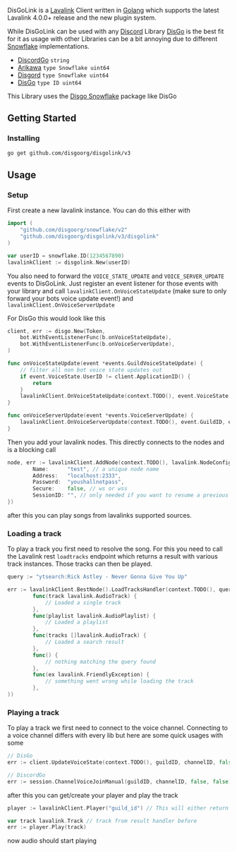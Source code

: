 DisGoLink is a [Lavalink](https://github.com/freyacodes/Lavalink) Client written in [Golang](https://golang.org/) which supports the latest Lavalink 4.0.0+ release and the new plugin system. 

While DisGoLink can be used with any [Discord](https://discord.com) Library [DisGo](https://github.com/disgoorg/disgo) is the best fit for it as usage with other Libraries can be a bit annoying due to different [Snowflake](https://github.com/disgoorg/snowflake) implementations.

* [DiscordGo](https://github.com/bwmarrin/discordgo) `string`
* [Arikawa](https://github.com/diamondburned/arikawa) `type Snowflake uint64`
* [Disgord](https://github.com/andersfylling/disgord) `type Snowflake uint64`
* [DisGo](https://github.com/disgoorg/disgo) `type ID uint64`

This Library uses the [Disgo Snowflake](https://github.com/disgoorg/snowflake) package like DisGo

## Getting Started

### Installing

```sh
go get github.com/disgoorg/disgolink/v3
```

## Usage

### Setup

First create a new lavalink instance. You can do this either with

```go
import (
	"github.com/disgoorg/snowflake/v2"
	"github.com/disgoorg/disgolink/v3/disgolink"
)

var userID = snowflake.ID(1234567890)
lavalinkClient := disgolink.New(userID)
```

You also need to forward the `VOICE_STATE_UPDATE` and `VOICE_SERVER_UPDATE` events to DisGoLink.
Just register an event listener for those events with your library and call `lavalinkClient.OnVoiceStateUpdate` (make sure to only forward your bots voice update event!) and `lavalinkClient.OnVoiceServerUpdate`


For DisGo this would look like this
```go
client, err := disgo.New(Token,
    bot.WithEventListenerFunc(b.onVoiceStateUpdate),
    bot.WithEventListenerFunc(b.onVoiceServerUpdate),
)

func onVoiceStateUpdate(event *events.GuildVoiceStateUpdate) {
    // filter all non bot voice state updates out
    if event.VoiceState.UserID != client.ApplicationID() {
        return
    }
    lavalinkClient.OnVoiceStateUpdate(context.TODO(), event.VoiceState.GuildID, event.VoiceState.ChannelID, event.VoiceState.SessionID)
}

func onVoiceServerUpdate(event *events.VoiceServerUpdate) {
    lavalinkClient.OnVoiceServerUpdate(context.TODO(), event.GuildID, event.Token, *event.Endpoint)
}
```

Then you add your lavalink nodes. This directly connects to the nodes and is a blocking call
```go
node, err := lavalinkClient.AddNode(context.TODO(), lavalink.NodeConfig{
		Name:      "test", // a unique node name
		Address:   "localhost:2333",
		Password:  "youshallnotpass",
		Secure:    false, // ws or wss
		SessionID: "", // only needed if you want to resume a previous lavalink session
})
```

after this you can play songs from lavalinks supported sources.

### Loading a track

To play a track you first need to resolve the song. For this you need to call the Lavalink rest `loadtracks` endpoint which returns a result with various track instances. Those tracks can then be played.
```go
query := "ytsearch:Rick Astley - Never Gonna Give You Up"

err := lavalinkClient.BestNode().LoadTracksHandler(context.TODO(), query, lavalink.NewResultHandler(
		func(track lavalink.AudioTrack) {
			// Loaded a single track
		},
		func(playlist lavalink.AudioPlaylist) {
			// Loaded a playlist
		},
		func(tracks []lavalink.AudioTrack) {
			// Loaded a search result
		},
		func() {
			// nothing matching the query found
		},
		func(ex lavalink.FriendlyException) {
			// something went wrong while loading the track
		},
))
```

### Playing a track

To play a track we first need to connect to the voice channel.
Connecting to a voice channel differs with every lib but here are some quick usages with some
```go
// DisGo
err := client.UpdateVoiceState(context.TODO(), guildID, channelID, false, false)

// DiscordGo
err := session.ChannelVoiceJoinManual(guildID, channelID, false, false)
```

after this you can get/create your player and play the track
```go
player := lavalinkClient.Player("guild_id") // This will either return an existing or new player

var track lavalink.Track // track from result handler before
err := player.Play(track)
```
now audio should start playing